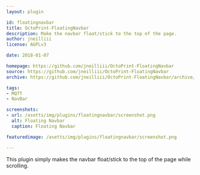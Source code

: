 ```yaml
---
layout: plugin

id: floatingnavbar
title: OctoPrint-FloatingNavbar
description: Make the navbar float/stick to the top of the page.
author: jneilliii
license: AGPLv3

date: 2018-01-07

homepage: https://github.com/jneilliii/OctoPrint-FloatingNavbar
source: https://github.com/jneilliii/OctoPrint-FloatingNavbar
archive: https://github.com/jneilliii/OctoPrint-FloatingNavbar/archive/master.zip

tags:
- MQTT
- NavBar

screenshots:
- url: /asetts/img/plugins/floatingnavbar/screenshot.png
  alt: Floating Navbar
  caption: Floating Navbar

featuredimage: /asetts/img/plugins/floatingnavbar/screenshot.png

---
```


This plugin simply makes the navbar float/stick to the top of the page while scrolling.